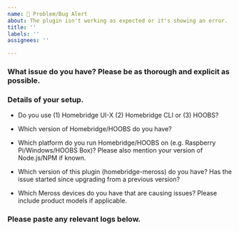```yaml
---
name: 🚨 Problem/Bug Alert
about: The plugin isn't working as expected or it's showing an error.
title: ''
labels: ''
assignees: ''

---
```


<!-- PLEASE READ BEFORE POSTING A NEW ISSUE
   → Please use this template as well as you can.
   → Things that may seem unimportant are often helpful in finding the cause of the issue.
-->

### What issue do you have? Please be as thorough and explicit as possible.

### Details of your setup.
* Do you use (1) Homebridge UI-X (2) Homebridge CLI or (3) HOOBS?

* Which version of Homebridge/HOOBS do you have?

* Which platform do you run Homebridge/HOOBS on (e.g. Raspberry Pi/Windows/HOOBS Box)? Please also mention your version of Node.js/NPM if known.

* Which version of this plugin (homebridge-meross) do you have? Has the issue started since upgrading from a previous version?

* Which Meross devices do you have that are causing issues? Please include product models if applicable.

### Please paste any relevant logs below.
<!-- ABOUT LOGS
   → More logging can enabled with 'Debug Logging' in the plugin settings.
   → If you are posting an error then it is helpful for me to also see
     the previous few lines as this can show the cause of the error.
   → Please enter the logs between the two ``` lines below so that the
     logs are formatted in a way which is easier to read.
-->

```

```
